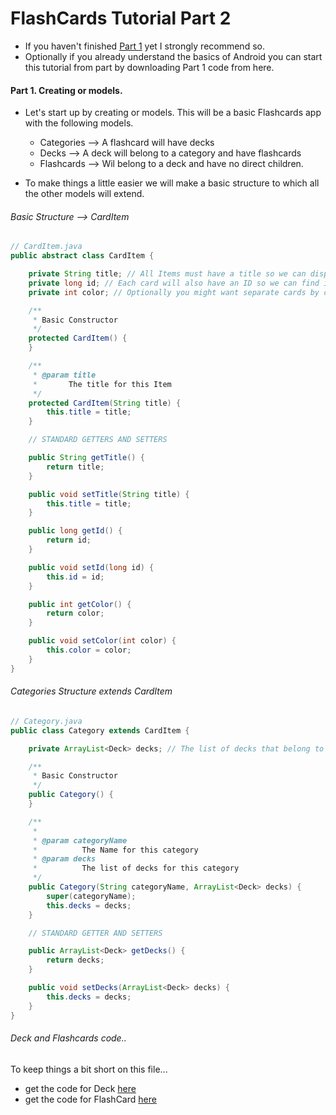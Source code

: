 FlashCards Tutorial Part 2
==========

* If you haven't finished [Part 1](https://github.com/fnk0/FlashCards-Codelab/blob/master/TutorialPart1.md) yet I strongly recommend so.
* Optionally if you already understand the basics of Android you can start this tutorial from part by downloading Part 1 code from here.

#### Part 1. Creating or models.

* Let's start up by creating or models. This will be a basic Flashcards app with the following models.
  * Categories --> A flashcard will have decks
  * Decks --> A deck will belong to a category and have flashcards
  * Flashcards --> Wil belong to a deck and have no direct children.

* To make things a little easier we will make a basic structure to which all the other models will extend.

###### Basic Structure --> CardItem

```java
// CardItem.java
public abstract class CardItem {

    private String title; // All Items must have a title so we can display on a list
    private long id; // Each card will also have an ID so we can find it inside our SQLite DB
    private int color; // Optionally you might want separate cards by color.

    /**
     * Basic Constructor
     */
    protected CardItem() {
    }

    /**
     * @param title
     *       The title for this Item
     */
    protected CardItem(String title) {
        this.title = title;
    }

    // STANDARD GETTERS AND SETTERS

    public String getTitle() {
        return title;
    }

    public void setTitle(String title) {
        this.title = title;
    }

    public long getId() {
        return id;
    }

    public void setId(long id) {
        this.id = id;
    }

    public int getColor() {
        return color;
    }

    public void setColor(int color) {
        this.color = color;
    }
}
```

###### Categories Structure extends CardItem

```java
// Category.java
public class Category extends CardItem {

    private ArrayList<Deck> decks; // The list of decks that belong to this category

    /**
     * Basic Constructor
     */
    public Category() {
    }

    /**
     *
     * @param categoryName
     *          The Name for this category
     * @param decks
     *          The list of decks for this category
     */
    public Category(String categoryName, ArrayList<Deck> decks) {
        super(categoryName);
        this.decks = decks;
    }

    // STANDARD GETTER AND SETTERS

    public ArrayList<Deck> getDecks() {
        return decks;
    }

    public void setDecks(ArrayList<Deck> decks) {
        this.decks = decks;
    }
}

```

###### Deck and Flashcards code..

To keep things a bit short on this file...
* get the code for Deck [here](https://github.com/fnk0/FlashCards-Codelab/blob/master/app/src/main/java/gabilheri/com/flashcards/cardStructures/Deck.java)
* get the code for FlashCard [here](https://github.com/fnk0/FlashCards-Codelab/blob/master/app/src/main/java/gabilheri/com/flashcards/cardStructures/FlashCard.java)




